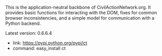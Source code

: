 This is the application-neutral backbone of CivilActionNetwork.org. It provides basic functions for interacting with the DOM, fixes for common browser inconsistencies, and a simple model for communication with a Python backend.

Latest version: 0.6.6.4
 - link: https://pypi.python.org/pypi/ct
 - command: easy_install ct